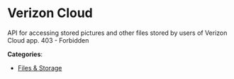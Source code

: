 # Verizon Cloud


API for accessing stored pictures and other files stored by users of Verizon Cloud app. 403 - Forbidden



**Categories**:

- [Files & Storage](https://github.com/apis-list/apis-list#files-and-storage)



